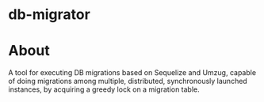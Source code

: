 # db-migrator

# About

A tool for executing DB migrations based on Sequelize and Umzug, capable of doing migrations among multiple,
distributed, synchronously launched instances, by acquiring a greedy lock on a migration table.
